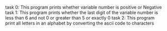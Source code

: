 task 0: This program prints whether variable number is positive or Negative
task 1: This program prints whether the last digit of the variable number is less than 6 and not 0 or greater than 5 or exactly 0
task 2: This program print all letters in an alphabet by converting the ascii code to characters
